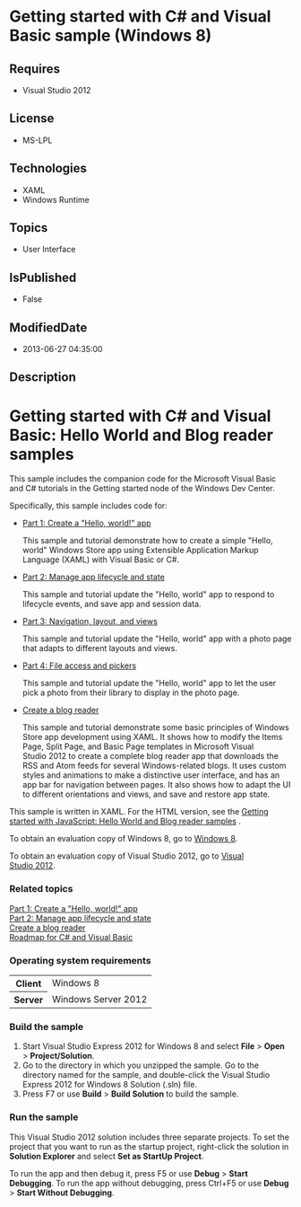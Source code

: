 # Getting started with C# and Visual Basic sample (Windows 8)
## Requires
* Visual Studio 2012
## License
* MS-LPL
## Technologies
* XAML
* Windows Runtime
## Topics
* User Interface
## IsPublished
* False
## ModifiedDate
* 2013-06-27 04:35:00
## Description

<div id="mainSection">
<div class="clsServerSDKContent">
<h1><a id="gallery_samples.gettingstarted_xamltutorials_gallery"></a>Getting started with C# and Visual Basic: Hello World and Blog reader samples</h1>
</div>
<p>This sample includes the companion code for the Microsoft Visual Basic and C# tutorials in the Getting started node of the Windows Dev Center.
</p>
<p>Specifically, this sample includes code for:</p>
<ul>
<li><a href="m_getstarted.part_1__hello__world_xaml">Part 1: Create a &quot;Hello, world!&quot; app</a>
<p>This sample and tutorial demonstrate how to create a simple &quot;Hello, world&quot; Windows Store app using Extensible Application Markup Language (XAML) with Visual Basic or C#.</p>
</li><li><a href="m_getstarted.part_2__app_lifecycle_and_state_xaml">Part 2: Manage app lifecycle and state</a>
<p>This sample and tutorial update the &quot;Hello, world&quot; app to respond to lifecycle events, and save app and session data.</p>
</li><li><a href="m_getstarted.part_3__navigation__layout__and_views_xaml">Part 3: Navigation, layout, and views</a>
<p>This sample and tutorial update the &quot;Hello, world&quot; app with a photo page that adapts to different layouts and views.</p>
</li><li><a href="m_getstarted.part_4__file_access_and_pickers_xaml">Part 4: File access and pickers</a>
<p>This sample and tutorial update the &quot;Hello, world&quot; app to let the user pick a photo from their library to display in the photo page.</p>
</li><li><a href="http://msdn.microsoft.com/library/windows/apps/br211380">Create a blog reader</a>
<p>This sample and tutorial demonstrate some basic principles of Windows Store app development using XAML. It shows how to modify the Items Page, Split Page, and Basic Page templates in Microsoft Visual Studio&nbsp;2012 to create a complete blog reader app that
 downloads the RSS and Atom feeds for several Windows-related blogs. It uses custom styles and animations to make a distinctive user interface, and has an app bar for navigation between pages. It also shows how to adapt the UI to different orientations and
 views, and save and restore app state.</p>
</li></ul>
<p></p>
<p>This sample is written in XAML. For the HTML version, see the <a href="http://go.microsoft.com/fwlink/p/?linkid=251100">
Getting started with JavaScript: Hello World and Blog reader samples</a> .</p>
<p>To obtain an evaluation copy of Windows&nbsp;8, go to <a href="http://go.microsoft.com/fwlink/p/?linkid=241655">
Windows&nbsp;8</a>. </p>
<p>To obtain an evaluation copy of Visual Studio&nbsp;2012, go to <a href="http://go.microsoft.com/fwlink/p/?linkid=241656">
Visual Studio&nbsp;2012</a>. </p>
<h3><a id="related_topics"></a>Related topics</h3>
<dl><dt><a href="m_getstarted.part_1__hello__world_xaml">Part 1: Create a &quot;Hello, world!&quot; app</a>
</dt><dt><a href="m_getstarted.part_2__app_lifecycle_and_state_xaml">Part 2: Manage app lifecycle and state</a>
</dt><dt><a href="http://msdn.microsoft.com/library/windows/apps/br211380">Create a blog reader</a>
</dt><dt><a href="http://msdn.microsoft.com/library/windows/apps/br229583">Roadmap for C# and Visual Basic</a>
</dt></dl>
<h3>Operating system requirements</h3>
<table>
<tbody>
<tr>
<th>Client</th>
<td><dt>Windows&nbsp;8 </dt></td>
</tr>
<tr>
<th>Server</th>
<td><dt>Windows Server&nbsp;2012 </dt></td>
</tr>
</tbody>
</table>
<h3>Build the sample</h3>
<p></p>
<ol>
<li>Start Visual Studio Express&nbsp;2012 for Windows&nbsp;8 and select <b>File</b> &gt; <b>
Open</b> &gt; <b>Project/Solution</b>. </li><li>Go to the directory in which you unzipped the sample. Go to the directory named for the sample, and double-click the Visual Studio Express&nbsp;2012 for Windows&nbsp;8 Solution (.sln) file.
</li><li>Press F7 or use <b>Build</b> &gt; <b>Build Solution</b> to build the sample. </li></ol>
<p></p>
<h3>Run the sample</h3>
<p>This Visual Studio&nbsp;2012 solution includes three separate projects. To set the project that you want to run as the startup project, right-click the solution in
<b>Solution Explorer</b> and select <b>Set as StartUp Project</b>.</p>
<p>To run the app and then debug it, press F5 or use <b>Debug</b> &gt; <b>Start Debugging</b>. To run the app without debugging, press Ctrl&#43;F5 or use
<b>Debug</b> &gt; <b>Start Without Debugging</b>. </p>
</div>
